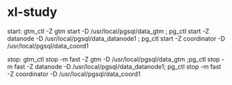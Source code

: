# xl-study



start:
gtm_ctl -Z gtm start -D /usr/local/pgsql/data_gtm ; pg_ctl start -Z datanode -D /usr/local/pgsql/data_datanode1 ; pg_ctl start -Z coordinator -D /usr/local/pgsql/data_coord1


stop:
gtm_ctl stop -m fast -Z gtm -D /usr/local/pgsql/data_gtm ;pg_ctl stop -m fast -Z datanode -D /usr/local/pgsql/data_datanode1;  pg_ctl stop -m fast -Z coordinator -D /usr/local/pgsql/data_coord1


